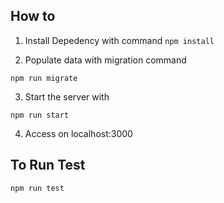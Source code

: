 ## How to
1. Install Depedency with command
`npm install`

2. Populate data with migration command

`npm run migrate`

3. Start the server with 

`npm run start`

4. Access on localhost:3000

## To Run Test 

`npm run test`